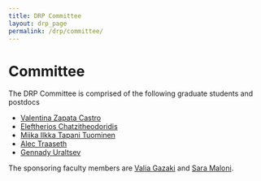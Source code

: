 ```yaml
---
title: DRP Committee 
layout: drp_page
permalink: /drp/committee/
---
```


<h1 class="mb-3">Committee</h1>

The DRP Committee is comprised of the following graduate students and postdocs

- [Valentina Zapata Castro](https://math.virginia.edu/people/vz6an/)
- [Eleftherios Chatzitheodoridis](https://math.virginia.edu/people/thp5uc/)
- [Miika Ilkka Tapani Tuominen](https://math.virginia.edu/people/mit8vu/)
- [Alec Traaseth](https://math.virginia.edu/people/at3kk/)
- [Gennady Uraltsev](https://math.virginia.edu/people/gu8gs/)

The sponsoring faculty members are [Valia Gazaki](https://math.virginia.edu/people/eg4va/) and [Sara Maloni](https://math.virginia.edu/people/sm4cw/).
